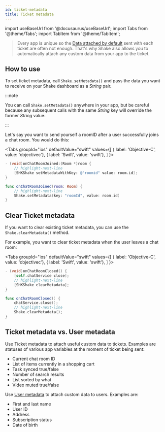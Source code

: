```yaml
---
id: ticket-metadata
title: Ticket metadata
---
```

import useBaseUrl from '@docusaurus/useBaseUrl';
import Tabs from '@theme/Tabs';
import TabItem from '@theme/TabItem';

>Every app is unique so the [Data attached by default](/ios/configuration-and-data/data-attached-by-default) sent with each ticket are often not enough.
That's why Shake also allows you to automatically attach any custom data from your app to the ticket.

## How to use

To set ticket metadata, call `Shake.setMetadata()` and pass the data you want to
receive on your Shake dashboard as a *String* pair.

:::note

You can call `Shake.setMetadata()` anywhere in your app, but be careful because any subsequent calls with the same *String* key will override the former *String* value.

:::

Let's say you want to send yourself a roomID after a user successfully joins a chat room. You would do this:

<Tabs
  groupId="ios"
  defaultValue="swift"
  values={[
    { label: 'Objective-C', value: 'objectivec'},
    { label: 'Swift', value: 'swift'},
  ]
}>

<TabItem value="objectivec">

```objectivec title="AppDelegate.m"
- (void)onChatRoomJoined:(Room *)room {
    // highlight-next-line
    [SHKShake setMetadataWithKey: @"roomid" value: room.id];
}
```

</TabItem>

<TabItem value="swift">

```swift title="AppDelegate.swift"
func onChatRoomJoined(room: Room) {
    // highlight-next-line
    Shake.setMetadata(key: "roomId", value: room.id)
}
```

</TabItem>
</Tabs>


## Clear Ticket metadata

If you want to clear existing ticket metadata, you can use the `Shake.clearMetadata()` method.

For example, you want to clear ticket metadata when the user leaves a chat room:

<Tabs
  groupId="ios"
  defaultValue="swift"
  values={[
    { label: 'Objective-C', value: 'objectivec'},
    { label: 'Swift', value: 'swift'},
  ]
}>

<TabItem value="objectivec">

```objectivec title="AppDelegate.m"
- (void)onChatRoomClosed() {
    [self.chatService close];
    // highlight-next-line
    [SHKShake clearMetadata];
}
```

</TabItem>

<TabItem value="swift">

```swift title="AppDelegate.swift"
func onChatRoomClosed() {
    chatService.close();
    // highlight-next-line
    Shake.clearMetadata();
}
```

</TabItem>
</Tabs>

## Ticket metadata vs. User metadata

Use Ticket metadata to attach useful custom data to tickets. Examples are statuses of various app variables at the moment of ticket being sent:
* Current chat room ID
* List of items currently in a shopping cart
* Task synced true/false
* Number of search results
* List sorted by what
* Video muted true/false

Use [User metadata](/ios/users/update-user-metadata.md) to attach custom data to users. Examples are:
* First and last name
* User ID
* Address
* Subscription status
* Date of birth